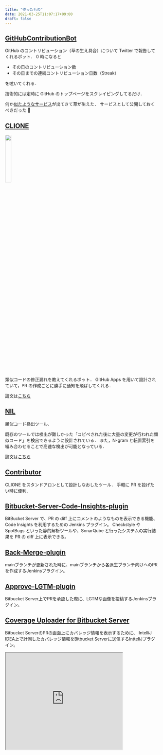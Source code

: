 ```yaml
---
title: "作ったもの"
date: 2021-03-25T11:07:17+09:00
draft: false
---
```


## [GitHubContributionBot](https://github.com/T45K/GHCBotForLambda)

GitHub のコントリビューション（草の生え具合）について Twitter で報告してくれるボット．
0 時になると

- その日のコントリビューション数
- その日までの連続コントリビューション日数（Streak）

を呟いてくれる．

技術的には定時に GitHub のトップページをスクレイピングしてるだけ．

何か[似たようなサービス](https://contributter.potato4d.me/)が出てきて草が生えた．
サービスとして公開しておくべきだった 🤔

## [CLIONE](https://github.com/T45K/CLIONE)

<img src="/img/logo.png" width="20%">

類似コードの修正漏れを教えてくれるボット．
GitHub Apps を用いて設計されていて，PR の作成ごとに勝手に通知を飛ばしてくれる．

論文は[こちら](https://sdl.ist.osaka-u.ac.jp/pman/pman3.cgi?D=675)

## [NIL](https://github.com/kusumotolab/NIL)

類似コード検出ツール．

既存のツールでは検出が難しかった「コピペされた後に大量の変更が行われた類似コード」を検出できるように設計されている．
また，N-gram と転置索引を組み合わせることで高速な検出が可能となっている．

論文は[こちら](https://sdl.ist.osaka-u.ac.jp/pman/pman3.cgi?D=669)

## [Contributor](https://github.com/T45K/Contributor)

CLIONE をスタンドアロンとして設計しなおしたツール．
手軽に PR を投げたい時に便利．

## [Bitbucket-Server-Code-Insights-plugin](https://github.com/T45K/Bitbucket-Server-Code-Insights-plugin)

BitBucket Server で、PR の diff 上にコメントのようなものを表示できる機能、Code Insights を利用するための Jenkins プラグイン。
Checkstyle や SpotBugs といった静的解析ツールや、SonarQube と行ったシステムの実行結果を PR の diff 上に表示できる。

## [Back-Merge-plugin](https://github.com/T45K/Back-Merge-plugin)

mainブランチが更新された時に、mainブランチから各派生ブランチ向けへのPRを作成するJenkinsプラグイン。

## [Approve-LGTM-plugin](https://github.com/T45K/Approve-LGTM-plugin)

Bitbucket Server上でPRを承認した際に、LGTMな画像を投稿するJenkinsプラグイン。

## [Coverage Uploader for Bitbucket Server](https://github.com/T45K/IntelliJ-Bitbucket-Server-Coverage-Upload-plugin)

Bitbucket ServerのPRの画面上にカバレッジ情報を表示するために、
IntelliJ IDEA上で計測したカバレッジ情報をBitbucket Serverに送信するIntteliJプラグイン。

<iframe width="384px" height="319px" src="https://plugins.jetbrains.com/embeddable/card/20589"></iframe>
